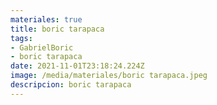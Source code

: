 ```yaml
---
materiales: true
title: boric tarapaca
tags:
- GabrielBoric
- boric tarapaca
date: 2021-11-01T23:18:24.224Z
image: /media/materiales/boric tarapaca.jpeg
descripcion: boric tarapaca
---
```


